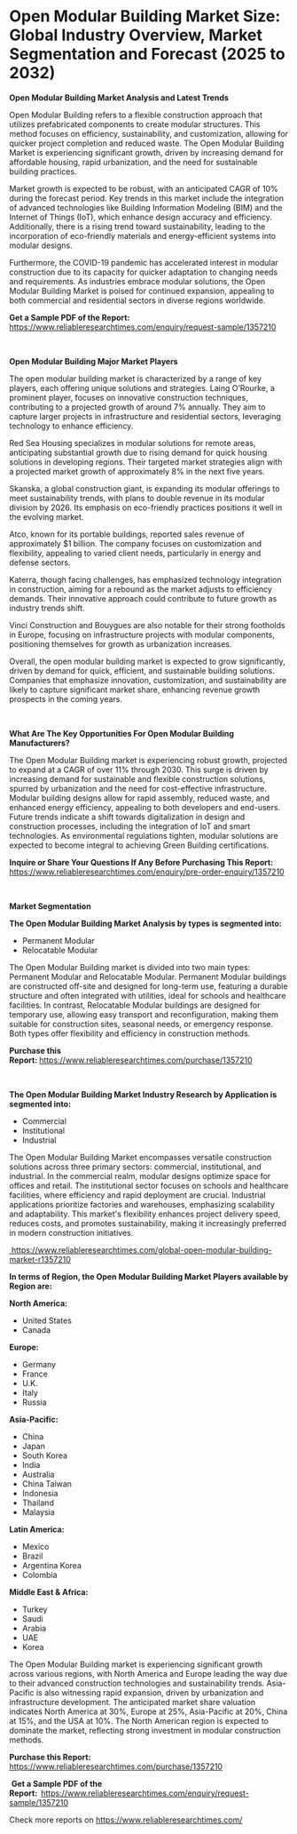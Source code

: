 <p><h1>Open Modular Building Market Size: Global Industry Overview, Market Segmentation and Forecast (2025 to 2032)</h1></p><p><strong>Open Modular Building Market Analysis and Latest Trends</strong></p>
<p><p>Open Modular Building refers to a flexible construction approach that utilizes prefabricated components to create modular structures. This method focuses on efficiency, sustainability, and customization, allowing for quicker project completion and reduced waste. The Open Modular Building Market is experiencing significant growth, driven by increasing demand for affordable housing, rapid urbanization, and the need for sustainable building practices.</p><p>Market growth is expected to be robust, with an anticipated CAGR of 10% during the forecast period. Key trends in this market include the integration of advanced technologies like Building Information Modeling (BIM) and the Internet of Things (IoT), which enhance design accuracy and efficiency. Additionally, there is a rising trend toward sustainability, leading to the incorporation of eco-friendly materials and energy-efficient systems into modular designs. </p><p>Furthermore, the COVID-19 pandemic has accelerated interest in modular construction due to its capacity for quicker adaptation to changing needs and requirements. As industries embrace modular solutions, the Open Modular Building Market is poised for continued expansion, appealing to both commercial and residential sectors in diverse regions worldwide.</p></p>
<p><strong>Get a Sample PDF of the Report:&nbsp;</strong> <a href="https://www.reliableresearchtimes.com/enquiry/request-sample/1357210?utm_campaign=2771&utm_medium=2&utm_source=Github&utm_content=ia&utm_term=11042025&utm_id=open-modular-building">https://www.reliableresearchtimes.com/enquiry/request-sample/1357210</a></p>
<p>&nbsp;</p>
<p><strong>Open Modular Building Major Market Players</strong></p>
<p><p>The open modular building market is characterized by a range of key players, each offering unique solutions and strategies. Laing O’Rourke, a prominent player, focuses on innovative construction techniques, contributing to a projected growth of around 7% annually. They aim to capture larger projects in infrastructure and residential sectors, leveraging technology to enhance efficiency.</p><p>Red Sea Housing specializes in modular solutions for remote areas, anticipating substantial growth due to rising demand for quick housing solutions in developing regions. Their targeted market strategies align with a projected market growth of approximately 8% in the next five years.</p><p>Skanska, a global construction giant, is expanding its modular offerings to meet sustainability trends, with plans to double revenue in its modular division by 2026. Its emphasis on eco-friendly practices positions it well in the evolving market.</p><p>Atco, known for its portable buildings, reported sales revenue of approximately $1 billion. The company focuses on customization and flexibility, appealing to varied client needs, particularly in energy and defense sectors.</p><p>Katerra, though facing challenges, has emphasized technology integration in construction, aiming for a rebound as the market adjusts to efficiency demands. Their innovative approach could contribute to future growth as industry trends shift.</p><p>Vinci Construction and Bouygues are also notable for their strong footholds in Europe, focusing on infrastructure projects with modular components, positioning themselves for growth as urbanization increases.</p><p>Overall, the open modular building market is expected to grow significantly, driven by demand for quick, efficient, and sustainable building solutions. Companies that emphasize innovation, customization, and sustainability are likely to capture significant market share, enhancing revenue growth prospects in the coming years.</p></p>
<p>&nbsp;</p>
<p><strong>What Are The Key Opportunities For Open Modular Building Manufacturers?</strong></p>
<p><p>The Open Modular Building market is experiencing robust growth, projected to expand at a CAGR of over 11% through 2030. This surge is driven by increasing demand for sustainable and flexible construction solutions, spurred by urbanization and the need for cost-effective infrastructure. Modular building designs allow for rapid assembly, reduced waste, and enhanced energy efficiency, appealing to both developers and end-users. Future trends indicate a shift towards digitalization in design and construction processes, including the integration of IoT and smart technologies. As environmental regulations tighten, modular solutions are expected to become integral to achieving Green Building certifications.</p></p>
<p><strong>Inquire or Share Your Questions If Any Before Purchasing This Report:</strong> <a href="https://www.reliableresearchtimes.com/enquiry/pre-order-enquiry/1357210?utm_campaign=2771&utm_medium=2&utm_source=Github&utm_content=ia&utm_term=11042025&utm_id=open-modular-building">https://www.reliableresearchtimes.com/enquiry/pre-order-enquiry/1357210</a></p>
<p>&nbsp;</p>
<p><strong>Market Segmentation</strong></p>
<p><strong>The Open Modular Building Market Analysis by types is segmented into:</strong></p>
<p><ul><li>Permanent Modular</li><li>Relocatable Modular</li></ul></p>
<p><p>The Open Modular Building market is divided into two main types: Permanent Modular and Relocatable Modular. Permanent Modular buildings are constructed off-site and designed for long-term use, featuring a durable structure and often integrated with utilities, ideal for schools and healthcare facilities. In contrast, Relocatable Modular buildings are designed for temporary use, allowing easy transport and reconfiguration, making them suitable for construction sites, seasonal needs, or emergency response. Both types offer flexibility and efficiency in construction methods.</p></p>
<p><strong>Purchase this Report:&nbsp;</strong><a href="https://www.reliableresearchtimes.com/purchase/1357210?utm_campaign=2771&utm_medium=2&utm_source=Github&utm_content=ia&utm_term=11042025&utm_id=open-modular-building">https://www.reliableresearchtimes.com/purchase/1357210</a></p>
<p>&nbsp;</p>
<p><strong>The Open Modular Building Market Industry Research by Application is segmented into:</strong></p>
<p><ul><li>Commercial</li><li>Institutional</li><li>Industrial</li></ul></p>
<p><p>The Open Modular Building Market encompasses versatile construction solutions across three primary sectors: commercial, institutional, and industrial. In the commercial realm, modular designs optimize space for offices and retail. The institutional sector focuses on schools and healthcare facilities, where efficiency and rapid deployment are crucial. Industrial applications prioritize factories and warehouses, emphasizing scalability and adaptability. This market's flexibility enhances project delivery speed, reduces costs, and promotes sustainability, making it increasingly preferred in modern construction initiatives.</p></p>
<p><a href="https://www.reliableresearchtimes.com/global-open-modular-building-market-r1357210?utm_campaign=2771&utm_medium=2&utm_source=Github&utm_content=ia&utm_term=11042025&utm_id=open-modular-building">&nbsp;https://www.reliableresearchtimes.com/global-open-modular-building-market-r1357210</a></p>
<p><strong>In terms of Region, the Open Modular Building Market Players available by Region are:</strong></p>
<p>
    <p> <strong> North America: </strong>
        <ul>
            <li>United States</li>
            <li>Canada</li>
        </ul>
        </p> 
    <p> <strong> Europe: </strong>
        <ul>
            <li>Germany</li>
            <li>France</li>
            <li>U.K.</li>
            <li>Italy</li>
            <li>Russia</li>
        </ul>
        </p> 
    <p> <strong> Asia-Pacific: </strong>
        <ul>
            <li>China</li>
            <li>Japan</li>
            <li>South Korea</li>
            <li>India</li>
            <li>Australia</li>
            <li>China Taiwan</li>
            <li>Indonesia</li>
            <li>Thailand</li>
            <li>Malaysia</li>
        </ul>
        </p> 
    <p> <strong> Latin America: </strong>
        <ul>
            <li>Mexico</li>
            <li>Brazil</li>
            <li>Argentina Korea</li>
            <li>Colombia</li>
        </ul>
        </p> 
    <p> <strong> Middle East & Africa: </strong>
        <ul>
            <li>Turkey</li>
            <li>Saudi</li>
            <li>Arabia</li>
            <li>UAE</li>
            <li>Korea</li>
        </ul>
    </p>
    </p>
<p><p>The Open Modular Building market is experiencing significant growth across various regions, with North America and Europe leading the way due to their advanced construction technologies and sustainability trends. Asia-Pacific is also witnessing rapid expansion, driven by urbanization and infrastructure development. The anticipated market share valuation indicates North America at 30%, Europe at 25%, Asia-Pacific at 20%, China at 15%, and the USA at 10%. The North American region is expected to dominate the market, reflecting strong investment in modular construction methods.</p></p>
<p><strong>Purchase this Report: </strong><a href="https://www.reliableresearchtimes.com/purchase/1357210?utm_campaign=2771&utm_medium=2&utm_source=Github&utm_content=ia&utm_term=11042025&utm_id=open-modular-building">https://www.reliableresearchtimes.com/purchase/1357210</a></p>
<p>&nbsp;<strong>Get a Sample PDF of the Report:&nbsp;&nbsp;</strong><a href="https://www.reliableresearchtimes.com/enquiry/request-sample/1357210?utm_campaign=2771&utm_medium=2&utm_source=Github&utm_content=ia&utm_term=11042025&utm_id=open-modular-building">https://www.reliableresearchtimes.com/enquiry/request-sample/1357210</a></p>
<p><strong></strong></p>
<p>Check more reports on <a href="https://www.reliableresearchtimes.com/?utm_campaign=2771&utm_medium=2&utm_source=Github&utm_content=ia&utm_term=11042025&utm_id=open-modular-building">https://www.reliableresearchtimes.com/</a></p>